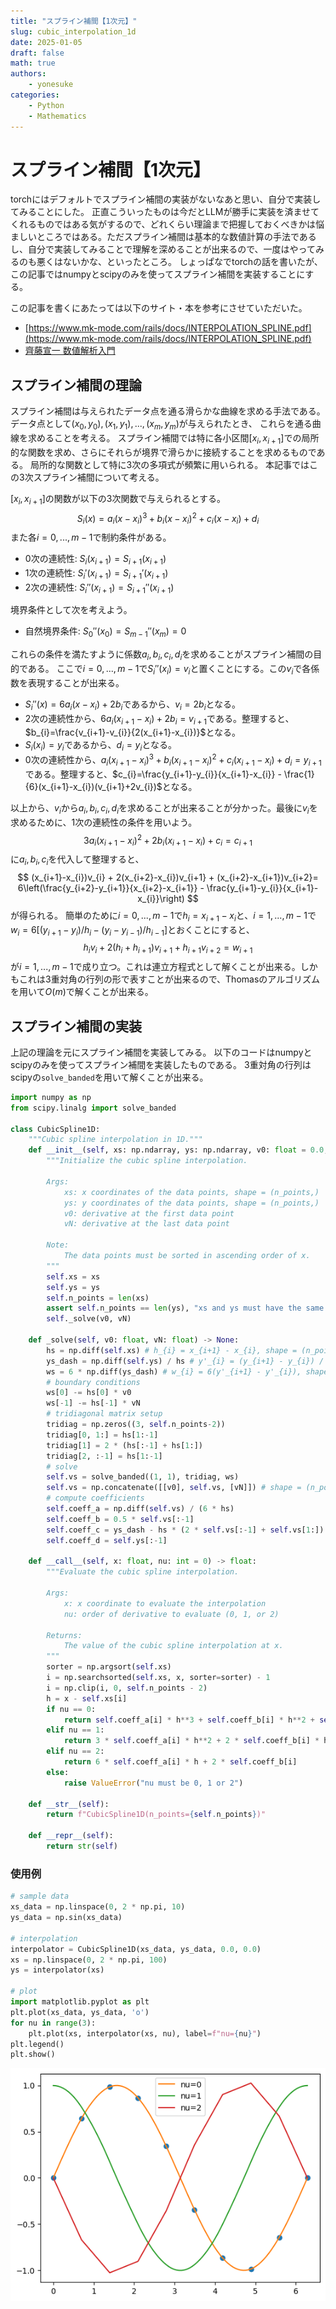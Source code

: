 ```yaml
---
title: "スプライン補間【1次元】"
slug: cubic_interpolation_1d
date: 2025-01-05
draft: false
math: true
authors:
    - yonesuke
categories:
    - Python
    - Mathematics
---
```


# スプライン補間【1次元】

torchにはデフォルトでスプライン補間の実装がないなあと思い、自分で実装してみることにした。
正直こういったものは今だとLLMが勝手に実装を済ませてくれるものではある気がするので、どれくらい理論まで把握しておくべきかは悩ましいところではある。ただスプライン補間は基本的な数値計算の手法であるし、自分で実装してみることで理解を深めることが出来るので、一度はやってみるのも悪くはないかな、といったところ。
しょっぱなでtorchの話を書いたが、この記事ではnumpyとscipyのみを使ってスプライン補間を実装することにする。

<!-- more -->

この記事を書くにあたっては以下のサイト・本を参考にさせていただいた。

* [https://www.mk-mode.com/rails/docs/INTERPOLATION_SPLINE.pdf](https://www.mk-mode.com/rails/docs/INTERPOLATION_SPLINE.pdf)
* [齊藤宣一 数値解析入門](https://www.utp.or.jp/book/b306462.html)

## スプライン補間の理論

スプライン補間は与えられたデータ点を通る滑らかな曲線を求める手法である。
データ点として$(x_{0}, y_{0}), (x_{1}, y_{1}), ..., (x_{m}, y_{m})$が与えられたとき、
これらを通る曲線を求めることを考える。
スプライン補間では特に各小区間$[x_{i}, x_{i+1}]$での局所的な関数を求め、さらにそれらが境界で滑らかに接続することを求めるものである。
局所的な関数として特に3次の多項式が頻繁に用いられる。
本記事ではこの3次スプライン補間について考える。

$[x_{i}, x_{i+1}]$の関数が以下の3次関数で与えられるとする。
$$
S_{i}(x) = a_{i}(x-x_{i})^{3} + b_{i}(x-x_{i})^{2} + c_{i}(x-x_{i}) + d_{i}
$$
また各$i=0,...,m-1$で制約条件がある。

* 0次の連続性: $S_{i}(x_{i+1}) = S_{i+1}(x_{i+1})$
* 1次の連続性: $S_{i}'(x_{i+1}) = S_{i+1}'(x_{i+1})$
* 2次の連続性: $S_{i}''(x_{i+1}) = S_{i+1}''(x_{i+1})$

境界条件として次を考えよう。

* 自然境界条件: $S_{0}''(x_{0}) = S_{m-1}''(x_{m}) = 0$

これらの条件を満たすように係数$a_{i}, b_{i}, c_{i}, d_{i}$を求めることがスプライン補間の目的である。
ここで$i=0,...,m-1$で$S_{i}''(x_{i})=v_{i}$と置くことにする。この$v_{i}$で各係数を表現することが出来る。

* $S_{i}''(x)=6a_{i}(x-x_{i}) + 2b_{i}$であるから、$v_{i}=2b_{i}$となる。
* 2次の連続性から、$6a_{i}(x_{i+1}-x_{i})+2b_{i}=v_{i+1}$である。整理すると、$b_{i}=\frac{v_{i+1}-v_{i}}{2(x_{i+1}-x_{i})}$となる。
* $S_{i}(x_{i})=y_{i}$であるから、$d_{i}=y_{i}$となる。
* 0次の連続性から、$a_{i}(x_{i+1}-x_{i})^{3} + b_{i}(x_{i+1}-x_{i})^{2} + c_{i}(x_{i+1}-x_{i}) + d_{i}=y_{i+1}$である。整理すると、$c_{i}=\frac{y_{i+1}-y_{i}}{x_{i+1}-x_{i}} - \frac{1}{6}(x_{i+1}-x_{i})(v_{i+1}+2v_{i})$となる。

以上から、$v_{i}$から$a_{i}, b_{i}, c_{i}, d_{i}$を求めることが出来ることが分かった。最後に$v_{i}$を求めるために、1次の連続性の条件を用いよう。
$$
3a_{i}(x_{i+1}-x_{i})^{2} + 2b_{i}(x_{i+1}-x_{i}) + c_{i} = c_{i+1}
$$
に$a_{i},b_{i},c_{i}$を代入して整理すると、
$$
(x_{i+1}-x_{i})v_{i} + 2(x_{i+2}-x_{i})v_{i+1} + (x_{i+2}-x_{i+1})v_{i+2}= 6\left(\frac{y_{i+2}-y_{i+1}}{x_{i+2}-x_{i+1}} - \frac{y_{i+1}-y_{i}}{x_{i+1}-x_{i}}\right)
$$
が得られる。
簡単のために$i=0,...,m-1$で$h_{i}=x_{i+1}-x_{i}$と、$i=1,...,m-1$で$w_{i}=6\left[(y_{i+1}-y_{i})/h_{i}-(y_{i}-y_{i-1})/h_{i-1}\right]$とおくことにすると、
$$
h_{i}v_{i} + 2(h_{i}+h_{i+1})v_{i+1} + h_{i+1}v_{i+2} = w_{i+1}
$$
が$i=1,...,m-1$で成り立つ。これは連立方程式として解くことが出来る。しかもこれは3重対角の行列の形で表すことが出来るので、Thomasのアルゴリズムを用いて$O(m)$で解くことが出来る。

## スプライン補間の実装

上記の理論を元にスプライン補間を実装してみる。
以下のコードはnumpyとscipyのみを使ってスプライン補間を実装したものである。
3重対角の行列はscipyの`solve_banded`を用いて解くことが出来る。

```python
import numpy as np
from scipy.linalg import solve_banded

class CubicSpline1D:
    """Cubic spline interpolation in 1D."""
    def __init__(self, xs: np.ndarray, ys: np.ndarray, v0: float = 0.0, vN: float = 0.0) -> None:
        """Initialize the cubic spline interpolation.
        
        Args:
            xs: x coordinates of the data points, shape = (n_points,)
            ys: y coordinates of the data points, shape = (n_points,)
            v0: derivative at the first data point
            vN: derivative at the last data point
            
        Note:
            The data points must be sorted in ascending order of x.
        """
        self.xs = xs
        self.ys = ys
        self.n_points = len(xs)
        assert self.n_points == len(ys), "xs and ys must have the same length"
        self._solve(v0, vN)
    
    def _solve(self, v0: float, vN: float) -> None:
        hs = np.diff(self.xs) # h_{i} = x_{i+1} - x_{i}, shape = (n_points - 1,)
        ys_dash = np.diff(self.ys) / hs # y'_{i} = (y_{i+1} - y_{i}) / h_{i}, shape = (n_points - 1,)
        ws = 6 * np.diff(ys_dash) # w_{i} = 6(y'_{i+1} - y'_{i}), shape = (n_points - 2,)
        # boundary conditions
        ws[0] -= hs[0] * v0
        ws[-1] -= hs[-1] * vN
        # tridiagonal matrix setup
        tridiag = np.zeros((3, self.n_points-2))
        tridiag[0, 1:] = hs[1:-1]
        tridiag[1] = 2 * (hs[:-1] + hs[1:])
        tridiag[2, :-1] = hs[1:-1]
        # solve
        self.vs = solve_banded((1, 1), tridiag, ws)
        self.vs = np.concatenate([[v0], self.vs, [vN]]) # shape = (n_points,)
        # compute coefficients
        self.coeff_a = np.diff(self.vs) / (6 * hs)
        self.coeff_b = 0.5 * self.vs[:-1]
        self.coeff_c = ys_dash - hs * (2 * self.vs[:-1] + self.vs[1:]) / 6
        self.coeff_d = self.ys[:-1]
    
    def __call__(self, x: float, nu: int = 0) -> float:
        """Evaluate the cubic spline interpolation.
        
        Args:
            x: x coordinate to evaluate the interpolation
            nu: order of derivative to evaluate (0, 1, or 2)
            
        Returns:
            The value of the cubic spline interpolation at x.
        """
        sorter = np.argsort(self.xs)
        i = np.searchsorted(self.xs, x, sorter=sorter) - 1
        i = np.clip(i, 0, self.n_points - 2)
        h = x - self.xs[i]
        if nu == 0:
            return self.coeff_a[i] * h**3 + self.coeff_b[i] * h**2 + self.coeff_c[i] * h + self.coeff_d[i]
        elif nu == 1:
            return 3 * self.coeff_a[i] * h**2 + 2 * self.coeff_b[i] * h + self.coeff_c[i]
        elif nu == 2:
            return 6 * self.coeff_a[i] * h + 2 * self.coeff_b[i]
        else:
            raise ValueError("nu must be 0, 1 or 2")
    
    def __str__(self):
        return f"CubicSpline1D(n_points={self.n_points})"
    
    def __repr__(self):
        return str(self)
```

### 使用例

```python
# sample data
xs_data = np.linspace(0, 2 * np.pi, 10)
ys_data = np.sin(xs_data)

# interpolation
interpolator = CubicSpline1D(xs_data, ys_data, 0.0, 0.0)
xs = np.linspace(0, 2 * np.pi, 100)
ys = interpolator(xs)

# plot
import matplotlib.pyplot as plt
plt.plot(xs_data, ys_data, 'o')
for nu in range(3):
    plt.plot(xs, interpolator(xs, nu), label=f"nu={nu}")
plt.legend()
plt.show()
```

![alt text](image.png)

